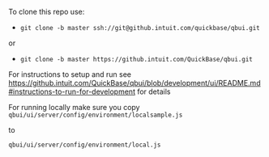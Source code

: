 To clone this repo use:

* `git clone -b master ssh://git@github.intuit.com/quickbase/qbui.git`

or

* `git clone -b master https://github.intuit.com/QuickBase/qbui.git`


For instructions to setup and run see <https://github.intuit.com/QuickBase/qbui/blob/development/ui/README.md#instructions-to-run-for-development> for details

For running locally make sure you copy
 `qbui/ui/server/config/environment/localsample.js`

 to

 `qbui/ui/server/config/environment/local.js`

